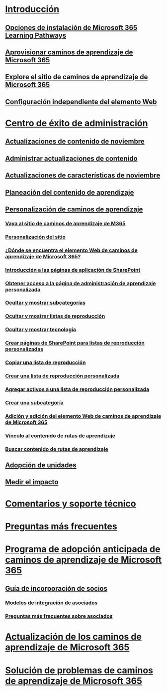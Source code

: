 # [Introducción](index.md)
## [Opciones de instalación de Microsoft 365 Learning Pathways](custom_setupoptions.md)
## [Aprovisionar caminos de aprendizaje de Microsoft 365](custom_provision.md)
## [Explore el sitio de caminos de aprendizaje de Microsoft 365](custom_exploresite.md)
## [Configuración independiente del elemento Web](custom_manualsetup.md)
# [Centro de éxito de administración](custom_successcenter.md)
## [Actualizaciones de contenido de noviembre](custom_contentupdates.md)
## [Administrar actualizaciones de contenido](custom_contentupdatesmanage.md)
## [Actualizaciones de características de noviembre](custom_featureupdates.md)
## [Planeación del contenido de aprendizaje](custom_plancontent.md)
## [Personalización de caminos de aprendizaje](custom_overview.md)
### [Vaya al sitio de caminos de aprendizaje de M365](custom_goto.md)
### [Personalización del sitio](custom_edithelp.md)
### [¿Dónde se encuentra el elemento Web de caminos de aprendizaje de Microsoft 365?](custom_whereiswebpart.md)
### [Introducción a las páginas de aplicación de SharePoint](custom_apppages.md)
### [Obtener acceso a la página de administración de aprendizaje personalizada](custom_accessadmin.md)
### [Ocultar y mostrar subcategorías](custom_hideshowsub.md)
### [Ocultar y mostrar listas de reproducción](custom_hideshowplaylists.md)
### [Ocultar y mostrar tecnología](custom_hideshowtech.md)
### [Crear páginas de SharePoint para listas de reproducción personalizadas](custom_createnewpage.md)
### [Copiar una lista de reproducción](custom_copyplaylist.md)
### [Crear una lista de reproducción personalizada](custom_createnewplaylist.md)
### [Agregar activos a una lista de reproducción personalizada](custom_addassets.md)
### [Crear una subcategoría](custom_createnewcat.md)
### [Adición y edición del elemento Web de caminos de aprendizaje de Microsoft 365](custom_addwebpart.md)
### [Vínculo al contenido de rutas de aprendizaje](custom_linking.md)
### [Buscar contenido de rutas de aprendizaje](custom_search.md)
## [Adopción de unidades](driveadoption.md)
## [Medir el impacto](custom_measureimpact.md)
# [Comentarios y soporte técnico](feedback.md)
# [Preguntas más frecuentes](faq.md)
# [Programa de adopción anticipada de caminos de aprendizaje de Microsoft 365](custom_partnerguide.md)
## [Guía de incorporación de socios](custom_partnerguide_getfam.md)
### [Modelos de integración de asociados](custom_partnerguide_contint.md) 
### [Preguntas más frecuentes sobre asociados](custom_partner.md)
# [Actualización de los caminos de aprendizaje de Microsoft 365](custom_update.md)
# [Solución de problemas de caminos de aprendizaje de Microsoft 365](custom_troubleshooting.md) 